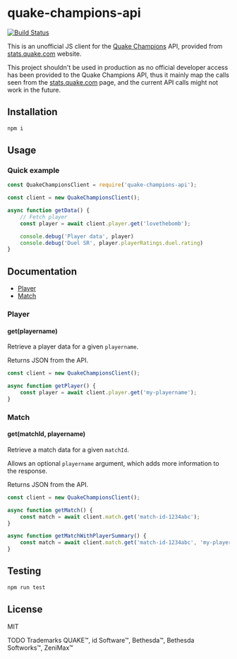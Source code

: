 # quake-champions-api

[![Build Status](https://travis-ci.com/lovethebomb/quake-champions-api.svg?branch=master)](https://travis-ci.com/lovethebomb/quake-champions-api)

This is an unofficial JS client for the [Quake Champions](quake-website) API, provided from [stats.quake.com][quake-stats] website.

This project shouldn't be used in production as no official developer access has been provided to the Quake Champions API, thus it mainly map the calls seen from the [stats.quake.com][quake-stats] page, and the current API calls might not work in the future.

## Installation

```bash
npm i
```

## Usage

### Quick example

```javascript
const QuakeChampionsClient = require('quake-champions-api');

const client = new QuakeChampionsClient();

async function getData() {
    // Fetch player
    const player = await client.player.get('lovethebomb');

    console.debug('Player data', player)
    console.debug('Duel SR', player.playerRatings.duel.rating)
}
```

## Documentation

- [Player](#player)
- [Match](#match)

### Player

#### get(playername)

Retrieve a player data for a given `playername`.

Returns JSON from the API.

```javascript
const client = new QuakeChampionsClient();

async function getPlayer() {
    const player = await client.player.get('my-playername');
}
```

### Match

#### get(matchId, playername)

Retrieve a match data for a given `matchId`.

Allows an optional `playername` argument, which adds more information to the response.

Returns JSON from the API.

```javascript
const client = new QuakeChampionsClient();

async function getMatch() {
    const match = await client.match.get('match-id-1234abc');
}

async function getMatchWithPlayerSummary() {
    const match = await client.match.get('match-id-1234abc', 'my-playername');
}
```

## Testing

```bash
npm run test
```

## License

MIT

TODO Trademarks QUAKE™, id Software™, Bethesda™, Bethesda Softworks™, ZeniMax™

[quake-stats]: https://stats.quake.com
[quake-website]: https://quake.bethesda.net